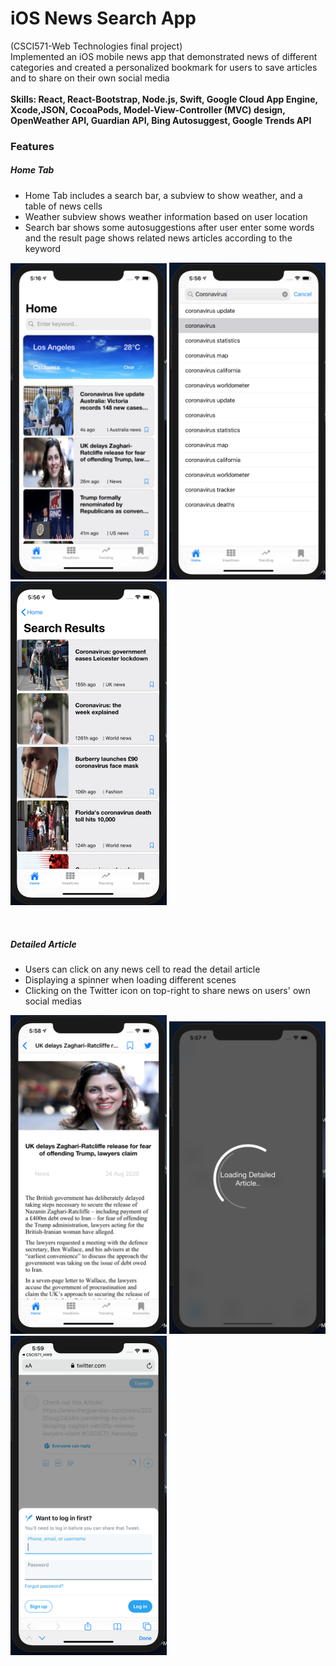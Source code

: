 # iOS News Search App 

(CSCI571-Web Technologies final project) <br>
Implemented an iOS mobile news app that demonstrated news of different categories and created a personalized bookmark for users to save articles and to share on their own social media<br><br>
**Skills: React, React-Bootstrap, Node.js, Swift, Google Cloud App Engine, Xcode,JSON, CocoaPods, Model-View-Controller (MVC) design, OpenWeather API, Guardian API, Bing Autosuggest, Google Trends API** <br>
### Features
##### Home Tab
- Home Tab includes a search bar, a subview to show weather, and a table of news cells
- Weather subview shows weather information based on user location
- Search bar shows some autosuggestions after user enter some words and the result page shows related news articles according to the keyword
<p>
	<img src="./imgs/hometab.png" width="250px" />
	<img src="./imgs/autosuggest.png" width="250px" />
	<img src="./imgs/searchresult.png" width="250px" />
</p>

<br>

##### Detailed Article

- Users can click on any news cell to read the detail article
- Displaying a spinner when loading different scenes
- Clicking on the Twitter icon on top-right to share news on users' own social medias
 <p>
	<img src="./imgs/click.png" width="250px" />
	<img src="./imgs/spinner.png" width="250px" />
	<img src="./imgs/twitter.png" width="250px" />
</p>
